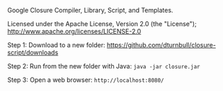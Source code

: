 Google Closure Compiler, Library, Script, and Templates.

Licensed under the Apache License, Version 2.0 (the "License"); 
<http://www.apache.org/licenses/LICENSE-2.0>


Step 1: Download to a new folder: 
<https://github.com/dturnbull/closure-script/downloads>
        
Step 2: Run from the new folder with Java: 
```java -jar closure.jar```
        
Step 3: Open a web browser:
```http://localhost:8080/```
